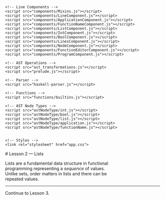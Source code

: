 <head>
    <meta charset="UTF-8">
   <!-- Bower Components -->
    <script src="bower_components/react/react-with-addons.js"></script>
    <script src="bower_components/lodash/dist/lodash.js"></script>
    <script src="bower_components/node-uuid/uuid.js"></script>


    <!-- Line Components -->
    <script src="components/Mixins.js"></script>
    <script src="components/LineComponent.js"></script>
    <script src="components/ApplicationComponent.js"></script>
    <script src="components/FunctionNameComponent.js"></script>
    <script src="components/ListComponent.js"></script>
    <script src="components/IntComponent.js"></script>
    <script src="components/BoolComponent.js"></script>
    <script src="components/LinesComponent.js"></script>
    <script src="components/NodeComponent.js"></script>
    <script src="components/FunctionEditorComponent.js"></script>
    <script src="components/ProgramComponent.js"></script>

    <!-- AST Operations -->
    <script src="ast_transformations.js"></script>
    <script src="prelude.js"></script>

    <!-- Parser -->
    <script src="haskell-parser.js"></script>

    <!-- Functions -->
    <script src="functions/builtins.js"></script>

    <!-- AST Node Types -->
    <script src="astNodeType/int.js"></script>
    <script src="astNodeType/bool.js"></script>
    <script src="astNodeType/list.js"></script>
    <script src="astNodeType/application.js"></script>
    <script src="astNodeType/functionName.js"></script>


    <!-- Styles -->
    <link rel="stylesheet" href="app.css">
</head>

<div id="function-editor"></div>

<div style="width:70%">
# Lesson 2 &mdash; Lists

Lists are a fundamental data structure in functional programming
representing a *sequence* of values. Unlike sets, order matters in lists and
there can be repeated values.


<div id="eval0"></div>
<script>
    React.renderComponent(
      HaskellJSProgram({defaultValue: '1 : [2,2,1,4]'}),
      document.getElementById('eval0')
    );
</script>

<div id="eval1"></div>
<script>
React.renderComponent(
	HaskellJSProgram({defaultValue: '1 : 2 : 2 : 1 : 4 : []'}),
	document.getElementById('eval1')
);
</script>


<div id="eval2"></div>
<script>
	React.renderComponent(
      HaskellJSProgram({defaultValue: 'length [1,2,2,1,4]'}),
      document.getElementById('eval2')
    );
</script>

<div id="eval3"></div>
<script>
	React.renderComponent(
      HaskellJSProgram({defaultValue: 'length [[1,2],[2],[1,4]]'}),
      document.getElementById('eval3')
    );
</script>

<div id="eval4"></div>
<script>
	React.renderComponent(
      HaskellJSProgram({defaultValue: '[1,2,3] ++ [4,5]'}),
      document.getElementById('eval4')
    );
</script>

</div>





	
<script>
	var lesson02 = prelude['length'] + prelude['append'] + 
		"count :: Int -> [Int]\ncount 0 = []\ncount n = n : count (n-1)\n";

    React.renderComponent(
      FunctionEditor({defaultFunctionDefinitions: lesson02}),
      document.getElementById('function-editor')

    );

</script>

* * * 

Continue to Lesson 3.


